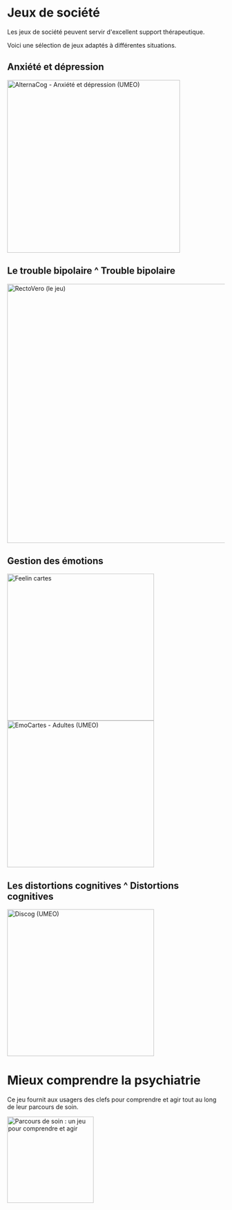 # Jeux de société

Les jeux de société peuvent servir d'excellent support thérapeutique.

Voici une sélection de jeux adaptés à différentes situations.

## Anxiété et dépression

<div class="shelf">
    <a href="https://www.umeo-store.com/accueil/251-alternastrat-anxiete-depression.html" target="_blank"><img src="{{ ASSET static/jeux/umeo_anxiete_depression.png }}" alt="AlternaCog - Anxiété et dépression (UMEO)" width="400" /></a>
</div>

## Le trouble bipolaire ^ Trouble bipolaire

<div class="shelf">
    <a href="http://rectoverso.le-jeu.fr/" target="_blank"><img src="{{ ASSET static/jeux/recto_verso.png }}" alt="RectoVero (le jeu)" width="600" /></a>
</div>

## Gestion des émotions

<div class="shelf">
    <a href="https://www.amazon.fr/Feelin-Cartes-Anna-Edery/dp/2955836060/ref=sr_1_7?__mk_fr_FR=%C3%85M%C3%85%C5%BD%C3%95%C3%91&crid=3N28PKZPM9PBB&keywords=jeu+%C3%A9motions+adulte&qid=1699979408&sprefix=jeu+%C3%A9motions+adult%2Caps%2C81&sr=8-7" target="_blank"><img src="{{ ASSET static/jeux/feelin_cartes.jpg }}" alt="Feelin cartes" height="340" /></a>
    <a href="https://www.umeo-store.com/jeux-therapeutiques/206-jeu-emocartes-adultes.html" target="_blank"><img src="{{ ASSET static/jeux/umeo_emocartes_adultes.png }}" alt="EmoCartes - Adultes (UMEO)" width="340" /></a>
</div>

## Les distortions cognitives ^ Distortions cognitives

<div class="shelf">
    <a href="https://www.umeo-store.com/jeux-therapeutiques/208-jeu-discog.html" target="_blank"><img src="{{ ASSET static/jeux/umeo_discog.png }}" alt="Discog (UMEO)" height="340" /></a>
</div>

# Mieux comprendre la psychiatrie

Ce jeu fournit aux usagers des clefs pour comprendre et agir tout au long de leur parcours de soin.

<div class="shelf">
    <a href="https://www.santementale.fr/2020/07/parcours-de-soin-un-jeu-pour-comprendre-et-gair/" target="_blank"><img src="{{ ASSET static/jeux/parcours_de_soin.jpg }}" alt="Parcours de soin : un jeu pour comprendre et agir" height="200" /></a>
</div>

